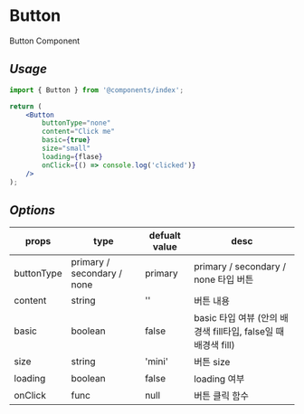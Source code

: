 # Button

Button Component

## _Usage_

```jsx
import { Button } from '@components/index';

return (
	<Button
		buttonType="none"
		content="Click me"
		basic={true}
		size="small"
		loading={flase}
		onClick={() => console.log('clicked')}
	/>
);
```

## _Options_

| props      | type                       | defualt value | desc                                                           |
| ---------- | -------------------------- | ------------- | -------------------------------------------------------------- |
| buttonType | primary / secondary / none | primary       | primary / secondary / none 타입 버튼                           |
| content    | string                     | ''            | 버튼 내용                                                      |
| basic      | boolean                    | false         | basic 타입 여뷰 (안의 배경색 fill타입, false일 때 배경색 fill) |
| size       | string                     | 'mini'        | 버튼 size                                                      |
| loading    | boolean                    | false         | loading 여부                                                   |
| onClick    | func                       | null          | 버튼 클릭 함수                                                 |
